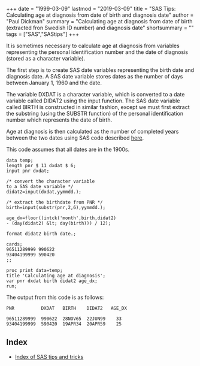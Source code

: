 +++
date = "1999-03-09"
lastmod = "2019-03-09"
title = "SAS Tips: Calculating age at diagnosis from date of birth and diagnosis date"
author = "Paul Dickman"
summary = "Calculating age at diagnosis from date of birth (extracted fron Swedish ID number) and diagnosis date"
shortsummary = "" 
tags = ["SAS","SAStips"]
+++

<p>It is sometimes necessary to calculate age at diagnosis from variables representing the
personal identification number and the date of diagnosis (stored as a character variable).</p>
<p>The first step is to create SAS date variables representing the birth date and
diagnosis date. A SAS date variable stores dates as the number of days between January 1,
1960 and the date. </p>
<p>The variable DXDAT is a character variable, which is converted to a date variable
called DIDAT2 using the input function. The SAS date variable called BIRTH is constructed
in similar fashion, except we must first extract the substring (using the SUBSTR function)
of the personal identification number which represents the date of birth.</p>
<p>Age at diagnosis is then calculated as the number of completed years between the two
dates using SAS code described <a href="../age/">here</a>.</p>
<p>This code assumes that all dates are in the 1900s.</p>

```sas
data temp;
length pnr $ 11 dxdat $ 6;
input pnr dxdat;

/* convert the character variable
to a SAS date variable */
didat2=input(dxdat,yymmdd.);

/* extract the birthdate from PNR */
birth=input(substr(pnr,2,6),yymmdd.);

age_dx=floor((intck('month',birth,didat2)
- (day(didat2) &lt; day(birth))) / 12);

format didat2 birth date.;

cards;
96511289999 990622
93404199999 590420
;;

proc print data=temp;
title 'Calculating age at diagnosis';
var pnr dxdat birth didat2 age_dx;
run;
```

The output from this code is as follows:
```sas
PNR          DXDAT   BIRTH    DIDAT2   AGE_DX

96511289999  990622  28NOV65  22JUN99    33
93404199999  590420  19APR34  20APR59    25
```
## **Index**
- [Index of SAS tips and tricks](/sastips/)


    